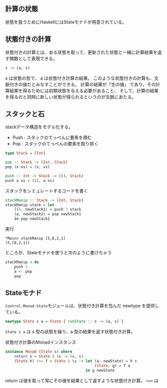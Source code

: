 ## 計算の状態

状態を扱うためにHaskellにはStateモナドが用意されている。

## 状態付きの計算

状態付きの計算とは、ある状態を取って、更新された状態と一緒に計算結果を返す関数として表現できる。

```haskell
s -> (a, s)
```

s は状態の型で、 a は状態付き計算の結果。
このような状態付きの計算も、文脈付きの値だとみなすことができる。
計算の結果が「生の値」 であり、その計算結果を得るためには初期状態を与える必要があること、
そして、計算の結果を得るのと同時に新しい状態が得られるというのが文脈にあたる。

## スタックと石

stackデータ構造をモデル化する。

* Push : スタックのてっぺんに要素を積む
* Pop : スタックのてっぺんの要素を取り除く

```haskell
type Stack = [Int]

pop :: Stack -> (Int, Stack)
pop (x:xs) = (x, xs)

push :: Int -> Stack -> ((), Stack)
push a xs = ((), a:xs)
```

スタックをシミュレートするコードを書く

```haskell
stackManip :: Stack -> (Int, Stack)
stackManip stack = let
    ((), newStack1) = push 3 stack
    (a, newStack2) = pop newStack1
    in pop newStack2
```

実行

```
*Main> stackManip [5,8,2,1]
(5,[8,2,1])
```

ところが、Stateモナドを使うと次のように書けちゃう

```haskell
stackManip = do
    push 3
    a <- pop
    pop
```

## Stateモナド

`Control.Monad.State`モジュールは、状態付き計算を包んだ newtype を提供している。

```haskell
newtype State s a = State { runState :: s -> (a, s) }
```

`State s a` は s 型の状態を操り、a 型の結果を返す状態付き計算。

状態付き計算のMonadインスタンス

```haskell
instance Monad (State s) where
    return x = State $ \x -> (x, s)
    (State h) >>= f = State $ \s -> let (a, newState) = h s
                                        (State, g) = f a
                                    in g newState
```

return は値を取って常にその値を結果として返すような状態付き計算。
`>>=` は
